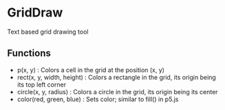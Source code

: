 # GridDraw
Text based grid drawing tool

## Functions
- p(x, y) : Colors a cell in the grid at the position (x, y)
- rect(x, y, width, height) : Colors a rectangle in the grid, its origin being its top left corner
- circle(x, y, radius) : Colors a circle in the grid, its origin being its center
- color(red, green, blue) : Sets color; similar to fill() in p5.js
